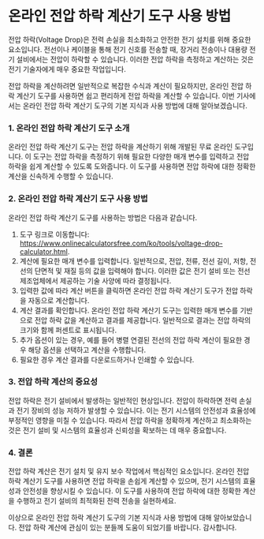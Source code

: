 온라인 전압 하락 계산기 도구 사용 방법
======================

전압 하락(Voltage Drop)은 전력 손실을 최소화하고 안전한 전기 설치를 위해 중요한 요소입니다. 전선이나 케이블을 통해 전기 신호를 전송할 때, 장거리 전송이나 대용량 전기 설비에서는 전압이 하락할 수 있습니다. 이러한 전압 하락을 측정하고 계산하는 것은 전기 기술자에게 매우 중요한 작업입니다.

전압 하락을 계산하려면 일반적으로 복잡한 수식과 계산이 필요하지만, 온라인 전압 하락 계산기 도구를 사용하면 쉽고 편리하게 전압 하락을 계산할 수 있습니다. 이번 기사에서는 온라인 전압 하락 계산기 도구의 기본 지식과 사용 방법에 대해 알아보겠습니다.

### 1. 온라인 전압 하락 계산기 도구 소개

온라인 전압 하락 계산기 도구는 전압 하락을 계산하기 위해 개발된 무료 온라인 도구입니다. 이 도구는 전압 하락을 측정하기 위해 필요한 다양한 매개 변수를 입력하고 전압 하락을 쉽게 계산할 수 있도록 도와줍니다. 이 도구를 사용하면 전압 하락에 대한 정확한 계산을 신속하게 수행할 수 있습니다.

### 2. 온라인 전압 하락 계산기 도구 사용 방법

온라인 전압 하락 계산기 도구를 사용하는 방법은 다음과 같습니다.

1. 도구 링크로 이동합니다: <https://www.onlinecalculatorsfree.com/ko/tools/voltage-drop-calculator.html>.
2. 계산에 필요한 매개 변수를 입력합니다. 일반적으로, 전압, 전류, 전선 길이, 저항, 전선의 단면적 및 재질 등의 값을 입력해야 합니다. 이러한 값은 전기 설비 또는 전선 제조업체에서 제공하는 기술 사양에 따라 결정됩니다.
3. 입력한 값에 따라 계산 버튼을 클릭하면 온라인 전압 하락 계산기 도구가 전압 하락을 자동으로 계산합니다.
4. 계산 결과를 확인합니다. 온라인 전압 하락 계산기 도구는 입력한 매개 변수를 기반으로 전압 하락 값을 계산하고 결과를 제공합니다. 일반적으로 결과는 전압 하락의 크기와 함께 퍼센트로 표시됩니다.
5. 추가 옵션이 있는 경우, 예를 들어 병렬 연결된 전선의 전압 하락 계산이 필요한 경우 해당 옵션을 선택하고 계산을 수행합니다.
6. 필요한 경우 계산 결과를 다운로드하거나 인쇄할 수 있습니다.

### 3. 전압 하락 계산의 중요성

전압 하락은 전기 설비에서 발생하는 일반적인 현상입니다. 전압이 하락하면 전력 손실과 전기 장비의 성능 저하가 발생할 수 있습니다. 이는 전기 시스템의 안전성과 효율성에 부정적인 영향을 미칠 수 있습니다. 따라서 전압 하락을 정확하게 계산하고 최소화하는 것은 전기 설비 및 시스템의 효율성과 신뢰성을 확보하는 데 매우 중요합니다.

### 4. 결론

전압 하락 계산은 전기 설치 및 유지 보수 작업에서 핵심적인 요소입니다. 온라인 전압 하락 계산기 도구를 사용하면 전압 하락을 손쉽게 계산할 수 있으며, 전기 시스템의 효율성과 안전성을 향상시킬 수 있습니다. 이 도구를 사용하여 전압 하락에 대한 정확한 계산을 수행하고 전기 설비의 최적화된 전력 전송을 실현하세요.

이상으로 온라인 전압 하락 계산기 도구의 기본 지식과 사용 방법에 대해 알아보았습니다. 전압 하락 계산에 관심이 있는 분들께 도움이 되었기를 바랍니다. 감사합니다.